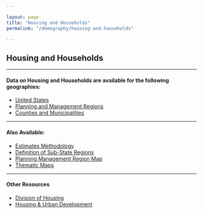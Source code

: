 ```yaml
---

layout: page
title: "Housing and Households"
permalink: "/demography/housing-and-households"

---
```


## Housing and Households

- - -

#### Data on Housing and Households are available for the following geographies:

- [United States]()
- [Planning and Management Regions]()
- [Counties and Municipalities]()

- - -

#### Also Available:

- [Estimates Methodology](https://drive.google.com/file/d/0B0m67XbcqVYRSl9pcU9Sek9aQzA/view?usp=sharing)
- [Definition of Sub-State Regions](https://drive.google.com/file/d/0B0m67XbcqVYRMDUyMTRoRkdEVzg/view?usp=sharing)
- [Planning Management Region Map](https://drive.google.com/open?id=0B2oqdPZKJqK7VjNuRWdiYnRhbnM)
- [Thematic Maps]()

- - -

#### Other Resources

- [Division of Housing](https://www.colorado.gov/pacific/dola/division-housing)
- [Housing & Urban Development](http://www.huduser.org/portal/)